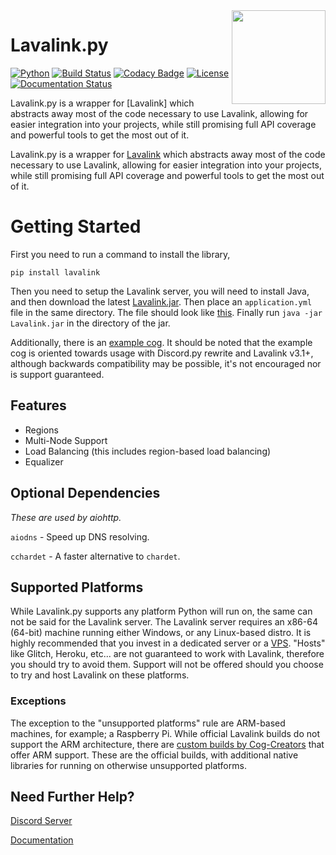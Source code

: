 <img align="right" src="https://serux.pro/9e83af1581.png" height="150" width="150">

# Lavalink.py
[![Python](https://img.shields.io/badge/Python-3.5%20%7C%203.6%20%7C%203.7%20%7C%203.8%20%7C%203.9%20%7C%203.10-blue.svg)](https://www.python.org) [![Build Status](https://travis-ci.com/devoxin/Lavalink.py.svg?branch=master)](https://travis-ci.com/Devoxin/Lavalink.py) [![Codacy Badge](https://app.codacy.com/project/badge/Grade/428eebed5a2e467fb038eacfa1d92e62)](https://www.codacy.com/gh/Devoxin/Lavalink.py/dashboard?utm_source=github.com&amp;utm_medium=referral&amp;utm_content=Devoxin/Lavalink.py&amp;utm_campaign=Badge_Grade) [![License](https://img.shields.io/github/license/Devoxin/Lavalink.py.svg)](LICENSE) [![Documentation Status](https://readthedocs.org/projects/lavalink/badge/?version=latest)](https://lavalink.readthedocs.io/en/latest/?badge=latest)

Lavalink.py is a wrapper for [Lavalink] which abstracts away most of the code necessary to use Lavalink, allowing for easier integration into your projects, while still promising full API coverage and powerful tools to get the most out of it.

Lavalink.py is a wrapper for [Lavalink](https://github.com/freyacodes/Lavalink) which abstracts away most of the code necessary to use Lavalink, allowing for easier integration into your projects, while still promising full API coverage and powerful tools to get the most out of it.

# Getting Started
First you need to run a command to install the library,
```shell
pip install lavalink
```

Then you need to setup the Lavalink server, you will need to install Java, and then download the latest [Lavalink.jar](https://github.com/freyacodes/Lavalink/releases/).
Then place an ``application.yml`` file in the same directory. The file should look like [this](https://github.com/freyacodes/Lavalink/blob/master/LavalinkServer/application.yml.example/). Finally run `java -jar Lavalink.jar` in the directory of the jar.

Additionally, there is an [example cog](examples). It should be noted that the example cog is oriented towards usage with Discord.py rewrite and Lavalink v3.1+, although backwards
compatibility may be possible, it's not encouraged nor is support guaranteed.

## Features
- Regions
- Multi-Node Support
- Load Balancing (this includes region-based load balancing)
- Equalizer

## Optional Dependencies
*These are used by aiohttp.*

`aiodns`   - Speed up DNS resolving.

`cchardet` - A faster alternative to `chardet`.

## Supported Platforms
While Lavalink.py supports any platform Python will run on, the same can not be said for the Lavalink server.
The Lavalink server requires an x86-64 (64-bit) machine running either Windows, or any Linux-based distro.
It is highly recommended that you invest in a dedicated server or a [VPS](https://en.wikipedia.org/wiki/Virtual_private_server). "Hosts" like Glitch, Heroku, etc... are not guaranteed to work with Lavalink, therefore you should try to avoid them. Support will not be offered should you choose to try and host Lavalink on these platforms.

### Exceptions
The exception to the "unsupported platforms" rule are ARM-based machines, for example; a Raspberry Pi. While official Lavalink builds do not support the ARM architecture, there are [custom builds by Cog-Creators](https://github.com/Cog-Creators/Lavalink-Jars/releases) that offer ARM support. These are the official builds, with additional native libraries for running on otherwise unsupported platforms.


## Need Further Help?
[Discord Server](https://discord.gg/SbJXU9s)

[Documentation](https://lavalink.readthedocs.io/en/latest/)
